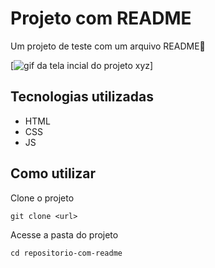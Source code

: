 # Projeto com README
Um projeto de teste com um arquivo README🚀

[<img src="tela.gif" alt="gif da tela incial do projeto xyz">]

## Tecnologias utilizadas
- HTML
- CSS
- JS

## Como utilizar

Clone o projeto
```
git clone <url>
```

Acesse a pasta do projeto
```
cd repositorio-com-readme
```
